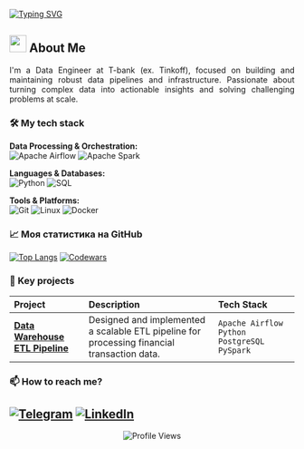 [![Typing SVG](https://readme-typing-svg.herokuapp.com?font=Fira+Code&pause=1000&color=F73636&center=true&width=435&lines=Hello+there,+I'm+Max!;I'm+a+Data+Engineer)](https://git.io/typing-svg)

## <img src="https://camo.githubusercontent.com/d552948e7884c41fde2d32b9221d79f0df2076c7d824aaab954ca93f53d95884/68747470733a2f2f6d656469612e67697068792e636f6d2f6d656469612f6876524a434c467a6361737252346961377a2f67697068792e676966" width="30"> About Me  
<div align="justify">
I'm a Data Engineer at T-bank (ex. Tinkoff), focused on building and maintaining robust data pipelines and infrastructure. Passionate about turning complex data into actionable insights and solving challenging problems at scale.
</div>

### 🛠️ My tech stack  
**Data Processing & Orchestration:**  
![Apache Airflow](https://img.shields.io/badge/Apache%20Airflow-017CEE?style=for-the-badge&logo=Apache%20Airflow&logoColor=white)
![Apache Spark](https://img.shields.io/badge/Apache%20Spark-E25A1C?style=for-the-badge&logo=Apache%20Spark&logoColor=white)

**Languages & Databases:**  
![Python](https://img.shields.io/badge/Python-3776AB?style=for-the-badge&logo=python&logoColor=white)
![SQL](https://img.shields.io/badge/SQL-4479A1?style=for-the-badge&logo=postgresql&logoColor=white)

**Tools & Platforms:**  
![Git](https://img.shields.io/badge/Git-F05032?style=for-the-badge&logo=git&logoColor=white)
![Linux](https://img.shields.io/badge/Linux-FCC624?style=for-the-badge&logo=linux&logoColor=black)
![Docker](https://img.shields.io/badge/Docker-2496ED?style=for-the-badge&logo=docker&logoColor=white)

### 📈 Моя статистика на GitHub  
[![Top Langs](https://github-readme-stats.vercel.app/api/top-langs/?username=ВАШ_USERNAME&layout=compact&theme=radical&hide_border=true)](https://github.com/anuraghazra/github-readme-stats)
[![Codewars](https://www.codewars.com/users/ВАШ_USERNAME/badges/small)](https://www.codewars.com/users/ВАШ_USERNAME)

### 📂 Key projects
| Project | Description | Tech Stack |
| :--- | :--- | :--- |
| **[Data Warehouse ETL Pipeline](https://github.com/username/project1)** | Designed and implemented a scalable ETL pipeline for processing financial transaction data. | `Apache Airflow` `Python` `PostgreSQL` `PySpark` |

### 📫 How to reach me?  
[![Telegram](https://img.shields.io/badge/Telegram-2CA5E0?style=for-the-badge&logo=telegram&logoColor=white)](https://t.me/lsnginterests)
[![LinkedIn](https://img.shields.io/badge/LinkedIn-0A66C2?style=for-the-badge&logo=linkedin&logoColor=white)](https://linkedin.com/in/yourprofile)
---
<p align="center">
  <img src="https://komarev.com/ghpvc/?username=lsnginterests&color=blueviolet" alt="Profile Views">
</p>
